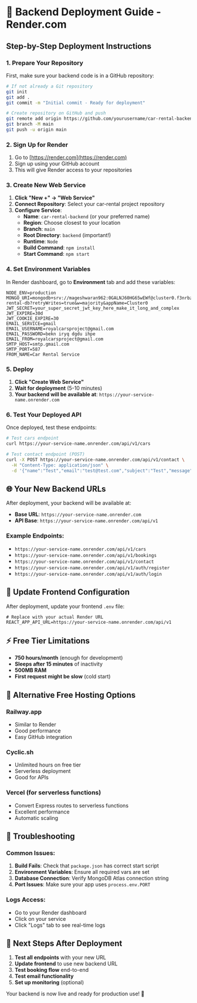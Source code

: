 # 🚀 Backend Deployment Guide - Render.com

## Step-by-Step Deployment Instructions

### **1. Prepare Your Repository**

First, make sure your backend code is in a GitHub repository:

```bash
# If not already a Git repository
git init
git add .
git commit -m "Initial commit - Ready for deployment"

# Create repository on GitHub and push
git remote add origin https://github.com/yourusername/car-rental-backend.git
git branch -M main
git push -u origin main
```

### **2. Sign Up for Render**

1. Go to [https://render.com](https://render.com)
2. Sign up using your GitHub account
3. This will give Render access to your repositories

### **3. Create New Web Service**

1. **Click "New +" → "Web Service"**
2. **Connect Repository**: Select your car-rental project repository
3. **Configure Service**:
   - **Name**: `car-rental-backend` (or your preferred name)
   - **Region**: Choose closest to your location
   - **Branch**: `main`
   - **Root Directory**: `backend` (important!)
   - **Runtime**: `Node`
   - **Build Command**: `npm install`
   - **Start Command**: `npm start`

### **4. Set Environment Variables**

In Render dashboard, go to **Environment** tab and add these variables:

```env
NODE_ENV=production
MONGO_URI=mongodb+srv://mageshwaran962:0GALNJ60HG65wEWf@cluster0.f3nrbzy.mongodb.net/car-rental-db?retryWrites=true&w=majority&appName=Cluster0
JWT_SECRET=your_super_secret_jwt_key_here_make_it_long_and_complex
JWT_EXPIRE=30d
JWT_COOKIE_EXPIRE=30
EMAIL_SERVICE=gmail
EMAIL_USERNAME=royalcarsproject@gmail.com
EMAIL_PASSWORD=bekn iryq dgdu ihpe
EMAIL_FROM=royalcarsproject@gmail.com
SMTP_HOST=smtp.gmail.com
SMTP_PORT=587
FROM_NAME=Car Rental Service
```

### **5. Deploy**

1. **Click "Create Web Service"**
2. **Wait for deployment** (5-10 minutes)
3. **Your backend will be available at**: `https://your-service-name.onrender.com`

### **6. Test Your Deployed API**

Once deployed, test these endpoints:

```bash
# Test cars endpoint
curl https://your-service-name.onrender.com/api/v1/cars

# Test contact endpoint (POST)
curl -X POST https://your-service-name.onrender.com/api/v1/contact \
  -H "Content-Type: application/json" \
  -d '{"name":"Test","email":"test@test.com","subject":"Test","message":"Hello"}'
```

## 🌐 **Your New Backend URLs**

After deployment, your backend will be available at:

- **Base URL**: `https://your-service-name.onrender.com`
- **API Base**: `https://your-service-name.onrender.com/api/v1`

### **Example Endpoints:**

- `https://your-service-name.onrender.com/api/v1/cars`
- `https://your-service-name.onrender.com/api/v1/bookings`
- `https://your-service-name.onrender.com/api/v1/contact`
- `https://your-service-name.onrender.com/api/v1/auth/register`
- `https://your-service-name.onrender.com/api/v1/auth/login`

## 🔄 **Update Frontend Configuration**

After deployment, update your frontend `.env` file:

```env
# Replace with your actual Render URL
REACT_APP_API_URL=https://your-service-name.onrender.com/api/v1
```

## ⚡ **Free Tier Limitations**

- **750 hours/month** (enough for development)
- **Sleeps after 15 minutes** of inactivity
- **500MB RAM**
- **First request might be slow** (cold start)

## 🚀 **Alternative Free Hosting Options**

### **Railway.app**

- Similar to Render
- Good performance
- Easy GitHub integration

### **Cyclic.sh**

- Unlimited hours on free tier
- Serverless deployment
- Good for APIs

### **Vercel** (for serverless functions)

- Convert Express routes to serverless functions
- Excellent performance
- Automatic scaling

## 🔧 **Troubleshooting**

### **Common Issues:**

1. **Build Fails**: Check that `package.json` has correct start script
2. **Environment Variables**: Ensure all required vars are set
3. **Database Connection**: Verify MongoDB Atlas connection string
4. **Port Issues**: Make sure your app uses `process.env.PORT`

### **Logs Access:**

- Go to your Render dashboard
- Click on your service
- Click "Logs" tab to see real-time logs

## 📱 **Next Steps After Deployment**

1. **Test all endpoints** with your new URL
2. **Update frontend** to use new backend URL
3. **Test booking flow** end-to-end
4. **Test email functionality**
5. **Set up monitoring** (optional)

Your backend is now live and ready for production use! 🎉
